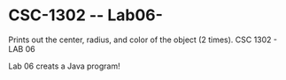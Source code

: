 # CSC-1302 -- Lab06-
Prints out the center, radius, and color of the object (2 times).
CSC 1302 - LAB 06

Lab 06 creats a Java program! 
